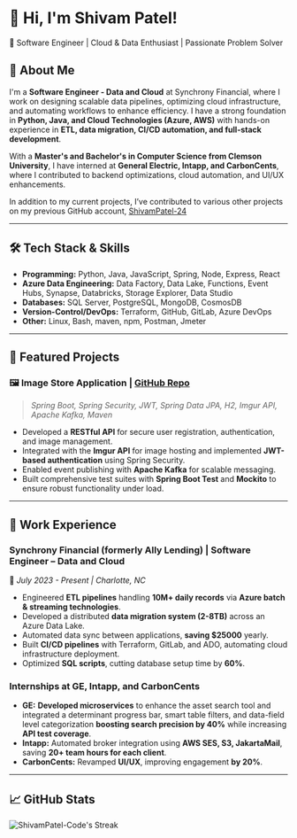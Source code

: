 # 👋 Hi, I'm Shivam Patel! 

🚀 Software Engineer | Cloud & Data Enthusiast | Passionate Problem Solver

## 🔹 About Me
I'm a **Software Engineer - Data and Cloud** at Synchrony Financial, where I work on designing scalable data pipelines, optimizing cloud infrastructure, and automating workflows to enhance efficiency. I have a strong foundation in **Python, Java, and Cloud Technologies (Azure, AWS)** with hands-on experience in **ETL, data migration, CI/CD automation, and full-stack development**.

With a **Master's and Bachelor's in Computer Science from Clemson University**, I have interned at **General Electric, Intapp, and CarbonCents**, where I contributed to backend optimizations, cloud automation, and UI/UX enhancements.

In addition to my current projects, I’ve contributed to various other projects on my previous GitHub account, [ShivamPatel-24](https://github.com/ShivamPatel-24)

---

## 🛠 Tech Stack & Skills

- **Programming:** Python, Java, JavaScript, Spring, Node, Express, React
- **Azure Data Engineering:** Data Factory, Data Lake, Functions, Event Hubs, Synapse, Databricks, Storage Explorer, Data Studio
- **Databases:** SQL Server, PostgreSQL, MongoDB, CosmosDB
- **Version-Control/DevOps:** Terraform, GitHub, GitLab, Azure DevOps
- **Other:** Linux, Bash, maven, npm, Postman, Jmeter

---

## 🌟 Featured Projects

### 🖼️ **Image Store Application** | [GitHub Repo](#)
> *Spring Boot, Spring Security, JWT, Spring Data JPA, H2, Imgur API, Apache Kafka, Maven*

- Developed a **RESTful API** for secure user registration, authentication, and image management.
- Integrated with the **Imgur API** for image hosting and implemented **JWT-based authentication** using Spring Security.
- Enabled event publishing with **Apache Kafka** for scalable messaging.
- Built comprehensive test suites with **Spring Boot Test** and **Mockito** to ensure robust functionality under load.

---

## 💼 Work Experience
### **Synchrony Financial (formerly Ally Lending) | Software Engineer – Data and Cloud**
📍 *July 2023 - Present | Charlotte, NC*
- Engineered **ETL pipelines** handling **10M+ daily records** via **Azure batch & streaming technologies**.
- Developed a distributed **data migration system (2-8TB)** across an Azure Data Lake.
- Automated data sync between applications, **saving $25000** yearly.
- Built **CI/CD pipelines** with Terraform, GitLab, and ADO, automating cloud infrastructure deployment.
- Optimized **SQL scripts**, cutting database setup time by **60%**.

### **Internships at GE, Intapp, and CarbonCents**
- **GE:** **Developed microservices** to enhance the asset search tool and integrated a determinant progress bar, smart table filters, and data-field level categorization **boosting search precision by 40%** while increasing **API test coverage**.
- **Intapp:** Automated broker integration using **AWS SES, S3, JakartaMail**, saving **20+ team hours for each client**.
- **CarbonCents:** Revamped **UI/UX**, improving engagement **by 20%**.

---

## 📈 GitHub Stats
![ShivamPatel-Code's Streak](https://github-readme-streak-stats.herokuapp.com/?user=ShivamPatel-Code&theme=vue-dark&hide_border=true)

